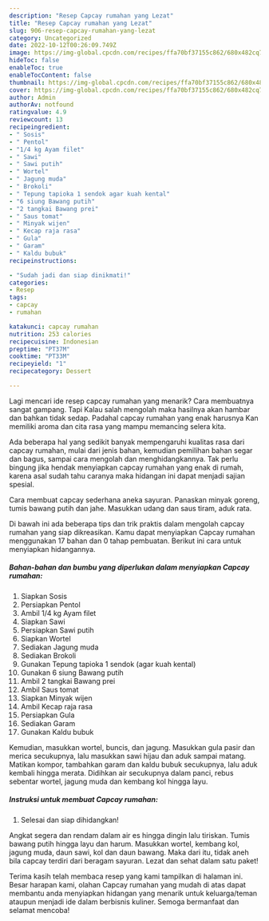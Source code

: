 ```yaml
---
description: "Resep Capcay rumahan yang Lezat"
title: "Resep Capcay rumahan yang Lezat"
slug: 906-resep-capcay-rumahan-yang-lezat
category: Uncategorized
date: 2022-10-12T00:26:09.749Z
image: https://img-global.cpcdn.com/recipes/ffa70bf37155c862/680x482cq70/capcay-rumahan-foto-resep-utama.jpg
hideToc: false
enableToc: true
enableTocContent: false
thumbnail: https://img-global.cpcdn.com/recipes/ffa70bf37155c862/680x482cq70/capcay-rumahan-foto-resep-utama.jpg
cover: https://img-global.cpcdn.com/recipes/ffa70bf37155c862/680x482cq70/capcay-rumahan-foto-resep-utama.jpg
author: Admin
authorAv: notfound
ratingvalue: 4.9
reviewcount: 13
recipeingredient:
- " Sosis"
- " Pentol"
- "1/4 kg Ayam filet"
- " Sawi"
- " Sawi putih"
- " Wortel"
- " Jagung muda"
- " Brokoli"
- " Tepung tapioka 1 sendok agar kuah kental"
- "6 siung Bawang putih"
- "2 tangkai Bawang prei"
- " Saus tomat"
- " Minyak wijen"
- " Kecap raja rasa"
- " Gula"
- " Garam"
- " Kaldu bubuk"
recipeinstructions:

- "Sudah jadi dan siap dinikmati!"
categories:
- Resep
tags:
- capcay
- rumahan

katakunci: capcay rumahan 
nutrition: 253 calories
recipecuisine: Indonesian
preptime: "PT37M"
cooktime: "PT33M"
recipeyield: "1"
recipecategory: Dessert

---
```



Lagi mencari ide resep capcay rumahan yang menarik? Cara membuatnya sangat gampang. Tapi Kalau salah mengolah maka hasilnya akan hambar dan bahkan tidak sedap. Padahal capcay rumahan yang enak harusnya Kan memiliki aroma dan cita rasa yang mampu memancing selera kita.


Ada beberapa hal yang sedikit banyak mempengaruhi kualitas rasa dari capcay rumahan, mulai dari jenis bahan, kemudian pemilihan bahan segar dan bagus, sampai cara mengolah dan menghidangkannya. Tak perlu bingung jika hendak menyiapkan capcay rumahan yang enak di rumah, karena asal sudah tahu caranya maka hidangan ini dapat menjadi sajian spesial.

Cara membuat capcay sederhana aneka sayuran. Panaskan minyak goreng, tumis bawang putih dan jahe. Masukkan udang dan saus tiram, aduk rata.


Di bawah ini ada beberapa tips dan trik praktis dalam mengolah capcay rumahan yang siap dikreasikan. Kamu dapat menyiapkan Capcay rumahan menggunakan 17 bahan dan 0 tahap pembuatan. Berikut ini cara untuk menyiapkan hidangannya.

<!--inarticleads1-->

##### Bahan-bahan dan bumbu yang diperlukan dalam menyiapkan Capcay rumahan:

1. Siapkan  Sosis
1. Persiapkan  Pentol
1. Ambil 1/4 kg Ayam filet
1. Siapkan  Sawi
1. Persiapkan  Sawi putih
1. Siapkan  Wortel
1. Sediakan  Jagung muda
1. Sediakan  Brokoli
1. Gunakan  Tepung tapioka 1 sendok (agar kuah kental)
1. Gunakan 6 siung Bawang putih
1. Ambil 2 tangkai Bawang prei
1. Ambil  Saus tomat
1. Siapkan  Minyak wijen
1. Ambil  Kecap raja rasa
1. Persiapkan  Gula
1. Sediakan  Garam
1. Gunakan  Kaldu bubuk


Kemudian, masukkan wortel, buncis, dan jagung. Masukkan gula pasir dan merica secukupnya, lalu masukkan sawi hijau dan aduk sampai matang. Matikan kompor, tambahkan garam dan kaldu bubuk secukupnya, lalu aduk kembali hingga merata. Didihkan air secukupnya dalam panci, rebus sebentar wortel, jagung muda dan kembang kol hingga layu. 

<!--inarticleads2-->

##### Instruksi untuk membuat Capcay rumahan:


1. Selesai dan siap dihidangkan!

Angkat segera dan rendam dalam air es hingga dingin lalu tiriskan. Tumis bawang putih hingga layu dan harum. Masukkan wortel, kembang kol, jagung muda, daun sawi, kol dan daun bawang. Maka dari itu, tidak aneh bila capcay terdiri dari beragam sayuran. Lezat dan sehat dalam satu paket! 

Terima kasih telah membaca resep yang kami tampilkan di halaman ini. Besar harapan kami, olahan Capcay rumahan yang mudah di atas dapat membantu anda menyiapkan hidangan yang menarik untuk keluarga/teman ataupun menjadi ide dalam berbisnis kuliner. Semoga bermanfaat dan selamat mencoba!
